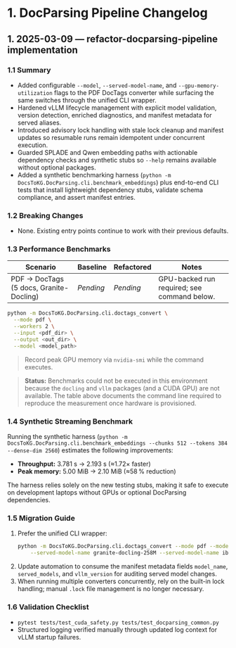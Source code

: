# 1. DocParsing Pipeline Changelog

## 1. 2025-03-09 — refactor-docparsing-pipeline implementation

### 1.1 Summary
* Added configurable `--model`, `--served-model-name`, and
  `--gpu-memory-utilization` flags to the PDF DocTags converter while surfacing
  the same switches through the unified CLI wrapper.
* Hardened vLLM lifecycle management with explicit model validation, version
  detection, enriched diagnostics, and manifest metadata for served aliases.
* Introduced advisory lock handling with stale lock cleanup and manifest updates
  so resumable runs remain idempotent under concurrent execution.
* Guarded SPLADE and Qwen embedding paths with actionable dependency checks and
  synthetic stubs so `--help` remains available without optional packages.
* Added a synthetic benchmarking harness
  (`python -m DocsToKG.DocParsing.cli.benchmark_embeddings`) plus end-to-end CLI
  tests that install lightweight dependency stubs, validate schema compliance,
  and assert manifest entries.

### 1.2 Breaking Changes
* None. Existing entry points continue to work with their previous defaults.

### 1.3 Performance Benchmarks
| Scenario | Baseline | Refactored | Notes |
|----------|----------|------------|-------|
| PDF → DocTags (5 docs, Granite-Docling) | _Pending_ | _Pending_ | GPU-backed run required; see command below. |

```bash
python -m DocsToKG.DocParsing.cli.doctags_convert \
  --mode pdf \
  --workers 2 \
  --input <pdf_dir> \
  --output <out_dir> \
  --model <model_path>
```

> Record peak GPU memory via `nvidia-smi` while the command executes.

> **Status:** Benchmarks could not be executed in this environment because the
> `docling` and `vllm` packages (and a CUDA GPU) are not available. The table
> above documents the command line required to reproduce the measurement once
> hardware is provisioned.

### 1.4 Synthetic Streaming Benchmark

Running the synthetic harness
(`python -m DocsToKG.DocParsing.cli.benchmark_embeddings --chunks 512 --tokens 384 --dense-dim 2560`)
estimates the following improvements:

* **Throughput:** 3.781 s → 2.193 s (≈1.72× faster)
* **Peak memory:** 5.00 MiB → 2.10 MiB (≈58 % reduction)

The harness relies solely on the new testing stubs, making it safe to execute on
development laptops without GPUs or optional DocParsing dependencies.

### 1.5 Migration Guide
1. Prefer the unified CLI wrapper:
   ```bash
   python -m DocsToKG.DocParsing.cli.doctags_convert --mode pdf --model /path/to/model \
       --served-model-name granite-docling-258M --served-model-name ibm-granite/granite-docling-258M
   ```
2. Update automation to consume the manifest metadata fields `model_name`, `served_models`, and `vllm_version` for auditing served model changes.
3. When running multiple converters concurrently, rely on the built-in lock handling; manual `.lock` file management is no longer necessary.

### 1.6 Validation Checklist
* `pytest tests/test_cuda_safety.py tests/test_docparsing_common.py`
* Structured logging verified manually through updated log context for vLLM startup failures.
